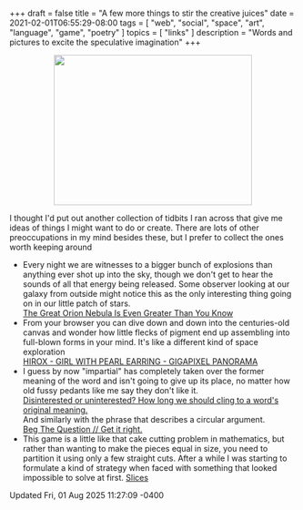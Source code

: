 +++
draft = false
title = "A few more things to stir the creative juices"
date = 2021-02-01T06:55:29-08:00
tags = [
  "web",
  "social",
  "space",
  "art",
  "language",
  "game",
  "poetry"
]
topics = [
  "links"
]
description = "Words and pictures to excite the speculative imagination"
+++
<div align="center"><a href="https://medium.com/starts-with-a-bang/the-great-orion-nebula-is-even-greater-than-you-know-f703cbfa5a52" target="_blank" rel="noopener noreferrer"><img src="https://milkfish08.s3.amazonaws.com/photo/blog/static/orionnebula.jpg" width="348" height="264"/></a></div>

I thought I'd put out another collection of tidbits I ran across that give me ideas of things I might want to do or create.
There are lots of other preoccupations in my mind besides these, but I prefer to collect the ones worth keeping around

* Every night we are witnesses to a bigger bunch of explosions than anything ever shot up into the sky, though we don't get to hear the sounds of all that energy being released.
Some observer looking at our galaxy from outside might notice this as the only interesting thing going on in our little patch of stars.<br />
[The Great Orion Nebula Is Even Greater Than You Know](https://medium.com/starts-with-a-bang/the-great-orion-nebula-is-even-greater-than-you-know-f703cbfa5a52)<br />
* From your browser you can dive down and down into the centuries-old canvas and wonder how little flecks of pigment end up assembling into full-blown forms in your mind. It's like a different kind of space exploration<br />
[HIROX - GIRL WITH PEARL EARRING - GIGAPIXEL PANORAMA](https://www.micro-pano.com/pearl/index.html)
* I guess by now "impartial" has completely taken over the former meaning of the word and isn't going to give up its place, no matter how old fussy pedants like me say they don't like it.<br />
[Disinterested or uninterested? How long we should cling to a word&#x27;s original meaning.](https://slate.com/human-interest/2011/04/disinterested-or-uninterested-how-long-we-should-cling-to-a-word-s-original-meaning.html)<br />
And similarly with the phrase that describes a circular argument.<br />
[Beg The Question // Get it right.](http://begthequestion.info/)
* This game is a little like that cake cutting problem in mathematics, but rather than wanting to make the pieces equal in size, you need to partition it using only a few straight cuts.
After a while I was starting to formulate a kind of strategy when faced with something that looked impossible to solve at first.
[Slices](https://slices.ovh/)

<div font-size="small">Updated Fri, 01 Aug 2025 11:27:09 -0400</div>
